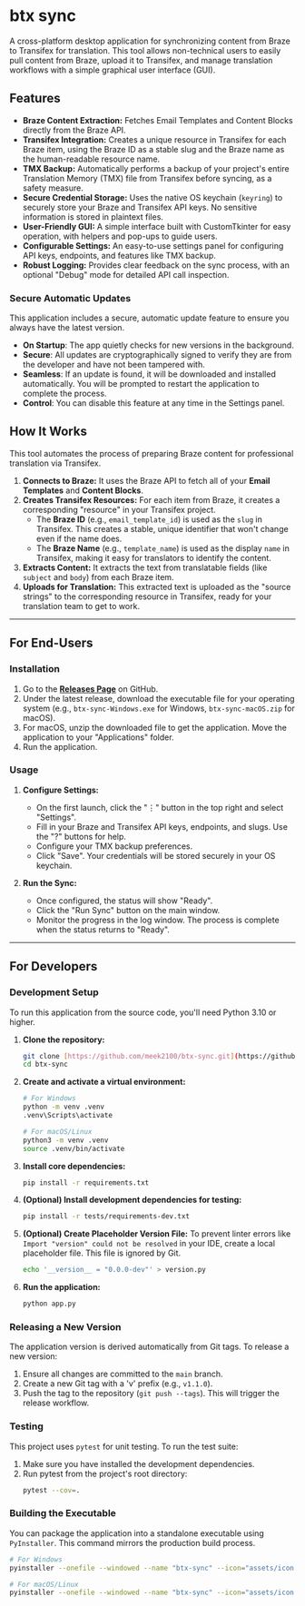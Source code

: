 # btx sync

A cross-platform desktop application for synchronizing content from Braze to Transifex for translation. This tool allows non-technical users to easily pull content from Braze, upload it to Transifex, and manage translation workflows with a simple graphical user interface (GUI).

## Features

-   **Braze Content Extraction:** Fetches Email Templates and Content Blocks directly from the Braze API.
-   **Transifex Integration:** Creates a unique resource in Transifex for each Braze item, using the Braze ID as a stable slug and the Braze name as the human-readable resource name.
-   **TMX Backup:** Automatically performs a backup of your project's entire Translation Memory (TMX) file from Transifex before syncing, as a safety measure.
-   **Secure Credential Storage:** Uses the native OS keychain (`keyring`) to securely store your Braze and Transifex API keys. No sensitive information is stored in plaintext files.
-   **User-Friendly GUI:** A simple interface built with CustomTkinter for easy operation, with helpers and pop-ups to guide users.
-   **Configurable Settings:** An easy-to-use settings panel for configuring API keys, endpoints, and features like TMX backup.
-   **Robust Logging:** Provides clear feedback on the sync process, with an optional "Debug" mode for detailed API call inspection.

### Secure Automatic Updates

This application includes a secure, automatic update feature to ensure you always have the latest version.

-   **On Startup**: The app quietly checks for new versions in the background.
-   **Secure**: All updates are cryptographically signed to verify they are from the developer and have not been tampered with.
-   **Seamless**: If an update is found, it will be downloaded and installed automatically. You will be prompted to restart the application to complete the process.
-   **Control**: You can disable this feature at any time in the Settings panel.

## How It Works

This tool automates the process of preparing Braze content for professional translation via Transifex.

1.  **Connects to Braze:** It uses the Braze API to fetch all of your **Email Templates** and **Content Blocks**.
2.  **Creates Transifex Resources:** For each item from Braze, it creates a corresponding "resource" in your Transifex project.
    * The **Braze ID** (e.g., `email_template_id`) is used as the `slug` in Transifex. This creates a stable, unique identifier that won't change even if the name does.
    * The **Braze Name** (e.g., `template_name`) is used as the display `name` in Transifex, making it easy for translators to identify the content.
3.  **Extracts Content:** It extracts the text from translatable fields (like `subject` and `body`) from each Braze item.
4.  **Uploads for Translation:** This extracted text is uploaded as the "source strings" to the corresponding resource in Transifex, ready for your translation team to get to work.

---
## For End-Users

### Installation

1.  Go to the **[Releases Page](https://github.com/meek2100/btx-sync/releases)** on GitHub.
2.  Under the latest release, download the executable file for your operating system (e.g., `btx-sync-Windows.exe` for Windows, `btx-sync-macOS.zip` for macOS).
3.  For macOS, unzip the downloaded file to get the application. Move the application to your "Applications" folder.
4.  Run the application.

### Usage

1.  **Configure Settings:**
    -   On the first launch, click the "⋮" button in the top right and select "Settings".
    -   Fill in your Braze and Transifex API keys, endpoints, and slugs. Use the "?" buttons for help.
    -   Configure your TMX backup preferences.
    -   Click "Save". Your credentials will be stored securely in your OS keychain.

2.  **Run the Sync:**
    -   Once configured, the status will show "Ready".
    -   Click the "Run Sync" button on the main window.
    -   Monitor the progress in the log window. The process is complete when the status returns to "Ready".

---
## For Developers

### Development Setup

To run this application from the source code, you'll need Python 3.10 or higher.

1.  **Clone the repository:**
    ```bash
    git clone [https://github.com/meek2100/btx-sync.git](https://github.com/meek2100/btx-sync.git)
    cd btx-sync
    ```

2.  **Create and activate a virtual environment:**
    ```bash
    # For Windows
    python -m venv .venv
    .venv\Scripts\activate

    # For macOS/Linux
    python3 -m venv .venv
    source .venv/bin/activate
    ```

3.  **Install core dependencies:**
    ```bash
    pip install -r requirements.txt
    ```

4.  **(Optional) Install development dependencies for testing:**
    ```bash
    pip install -r tests/requirements-dev.txt
    ```

5.  **(Optional) Create Placeholder Version File:**
    To prevent linter errors like `Import "version" could not be resolved` in your IDE, create a local placeholder file. This file is ignored by Git.
    ```bash
    echo '__version__ = "0.0.0-dev"' > version.py
    ```

6.  **Run the application:**
    ```bash
    python app.py
    ```

### Releasing a New Version

The application version is derived automatically from Git tags. To release a new version:

1.  Ensure all changes are committed to the `main` branch.
2.  Create a new Git tag with a 'v' prefix (e.g., `v1.1.0`).
3.  Push the tag to the repository (`git push --tags`). This will trigger the release workflow.

### Testing

This project uses `pytest` for unit testing. To run the test suite:

1.  Make sure you have installed the development dependencies.
2.  Run pytest from the project's root directory:
    ```bash
    pytest --cov=.
    ```

### Building the Executable

You can package the application into a standalone executable using `PyInstaller`. This command mirrors the production build process.

```bash
# For Windows
pyinstaller --onefile --windowed --name "btx-sync" --icon="assets/icon.ico" --add-data "assets;assets" --add-data "README.md;." app.py

# For macOS/Linux
pyinstaller --onefile --windowed --name "btx-sync" --icon="assets/icon.icns" --add-data "assets:assets" --add-data "README.md:." app.py